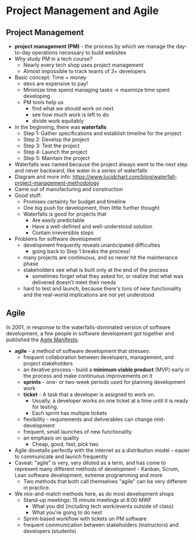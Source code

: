 # Project Management and Agile

## Project Management
- **project management (PM)** - the process by which we manage the day-to-day operations necessary to build websites
- Why study PM in a tech course?
    - Nearly every tech shop uses project management
    - Almost impossible to track teams of 3+ developers
- Basic concept: Time = money
    - devs are expensive to pay!
    - Minimize time spend managing tasks -> maximize time spent developing
    - PM tools help us
        - find what we should work on next
        - see how much work is left to do
        - divide work equitably
- In the beginning, there was **waterfalls**
    - Step 1: Gather specifications and establish timeline for the project
    - Step 2: Develop the project
    - Step 3: Test the project
    - Step 4: Launch the project
    - Step 5: Maintain the project
- Waterfalls was named because the project always went to the next step and never backward, like
  water in a series of waterfalls
- Diagram and more info: https://www.lucidchart.com/blog/waterfall-project-management-methodology
- Came out of manufacturing and construction
- Good stuff:
    - Promises certainty for budget and timeline
    - One big push for development, then little further thought
    - Waterfalls is good for projects that
        - Are easily predictable
        - Have a well-defined and well-understood solution
        - Contain irreversible steps
- Problems for software development
    - development frequently reveals unanticipated difficulties
        - going back to Step 1 breaks the process!
    - many projects are continuous, and so never hit the maintenance phase
    - stakeholders see what is built only at the end of the process
        - sometimes forget what they asked for, or realize that what was delivered doesn't meet their needs
    - hard to test and launch, because there's tons of new functionality and the real-world implications are not yet understood

## Agile
In 2001, in response to the waterfalls-dominated version of software development, a few people in software development got together and published the [Agile Manifesto](https://agilemanifesto.org/).
- **agile** - a method of software development that stresses:
    - frequent collaboration between developers, management, and project stakeholders
    - an iterative process - build a **minimum viable product** (MVP) early in the process and make continuous improvements on it
    - **sprints** - one- or two-week periods used for planning development work
    - **ticket** - A task that a developer is assigned to work on.
        - Usually, a developer works on one ticket at a time until it is ready for testing.
        - Each sprint has multiple tickets
    - flexibility - requirements and deliverables can change mid-development
    - frequent, small launches of new functionality
    - an emphasis on quality
        - Cheap, good, fast, pick two
- Agile dovetails perfectly with the internet as a distribution model – easier to communicate and launch frequently
- Caveat: "agile" is very, very diluted as a term, and has come to represent many different methods of development - Kanban, Scrum, Lean software development, extreme programming and more
    - Two methods that both call themselves "agile" can be very different in practice.
- We mix-and-match methods here, as do most development shops
    - Stand-up meetings: 15 minute meetings at 8:00 MWF
        - What you did (including tech work/events outside of class)
        - What you're going to do next
    - Sprint-based workflow with tickets on PM software
    - frequent communication between stakeholders (instructors) and developers (students)